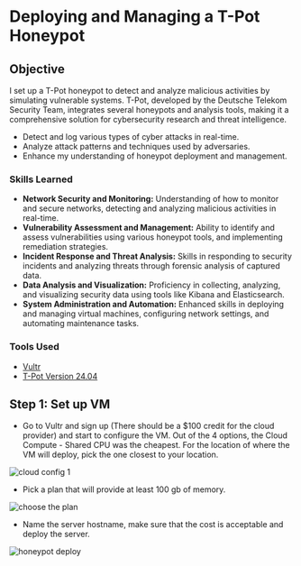 # Deploying and Managing a T-Pot Honeypot

## Objective

I set up a T-Pot honeypot to detect and analyze malicious activities by simulating vulnerable systems. T-Pot, developed by the Deutsche Telekom Security Team, integrates several honeypots and analysis tools, making it a comprehensive solution for cybersecurity research and threat intelligence. 

* Detect and log various types of cyber attacks in real-time.
* Analyze attack patterns and techniques used by adversaries.
* Enhance my understanding of honeypot deployment and management.

### Skills Learned

* **Network Security and Monitoring:** Understanding of how to monitor and secure networks, detecting and analyzing malicious activities in real-time.
* **Vulnerability Assessment and Management:** Ability to identify and assess vulnerabilities using various honeypot tools, and implementing remediation strategies.
* **Incident Response and Threat Analysis:** Skills in responding to security incidents and analyzing threats through forensic analysis of captured data.
* **Data Analysis and Visualization:** Proficiency in collecting, analyzing, and visualizing security data using tools like Kibana and Elasticsearch.
* **System Administration and Automation:** Enhanced skills in deploying and managing virtual machines, configuring network settings, and automating maintenance tasks.

### Tools Used

- [Vultr](https://www.vultr.com)
- [T-Pot Version 24.04](https://github.security.telekom.com/2024/04/honeypot-tpot-24.04-released.html#user-types)

## Step 1: Set up VM

* Go to Vultr and sign up (There should be a $100 credit for the cloud provider) and start to configure the VM. Out of the 4 options, the Cloud Compute - Shared CPU was the cheapest. For the location of where the VM will deploy, pick the one closest to your location. 

![cloud config 1](https://github.com/Xmick01/Deploying-and-Managing-a-T-Pot-Honeypot/assets/130627895/aa634a41-07bb-4a06-9eb2-091ce4c5c397)

* Pick a plan that will provide at least 100 gb of memory.

 ![choose the plan](https://github.com/Xmick01/Deploying-and-Managing-a-T-Pot-Honeypot/assets/130627895/c101bcac-e6ba-4f71-a54c-208468e72276)

* Name the server hostname, make sure that the cost is acceptable and deploy the server.

![honeypot deploy](https://github.com/Xmick01/Deploying-and-Managing-a-T-Pot-Honeypot/assets/130627895/2ca1bc9a-6581-4ab4-9b0f-3132abe134de)

